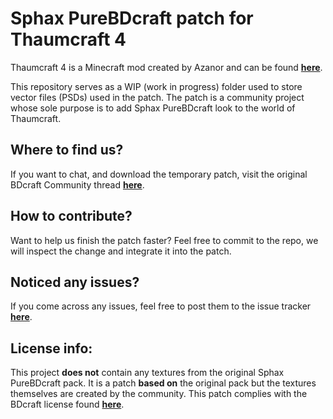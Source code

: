 # Sphax PureBDcraft patch for Thaumcraft 4
Thaumcraft 4 is a Minecraft mod created by Azanor and can be found [__here__](http://www.minecraftforum.net/forums/mapping-and-modding/minecraft-mods/1292130).

This repository serves as a WIP (work in progress) folder used to store vector files (PSDs) used in the patch. The patch is a community project whose sole purpose is to add Sphax PureBDcraft look to the world of Thaumcraft.

## Where to find us?
If you want to chat, and download the temporary patch, visit the original BDcraft Community thread [__here__](http://bdcraft.net/community/pbdc-patches-wip/thaumcraft-the-new-era-magic-t1114.html).

## How to contribute?
Want to help us finish the patch faster? Feel free to commit to the repo, we will inspect the change and integrate it into the patch.

## Noticed any issues?
If you come across any issues, feel free to post them to the issue tracker [__here__](https://github.com/crumbl3d/sphax-thaumcraft-patch/issues).

## License info:
This project __does not__ contain any textures from the original Sphax PureBDcraft pack. It is a patch __based on__ the original pack but the textures themselves are created by the community. This patch complies with the BDcraft license found [__here__](http://bdcraft.net/license-terms-of-use).
